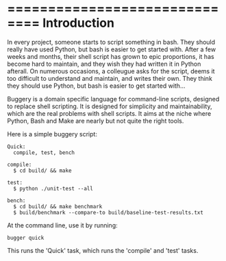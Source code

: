 ==============================
Introduction
==============================

In every project, someone starts to script something in bash. They should
really have used Python, but bash is easier to get started with. After a few
weeks and months, their shell script has grown to epic proportions, it has
become hard to maintain, and they wish they had written it in Python afterall.
On numerous occasions, a colleugue asks for the script, deems it too difficult
to understand and maintain, and writes their own. They think they should use
Python, but bash is easier to get started with...

Buggery is a domain specific language for command-line scripts, designed to
replace shell scripting. It is designed for simplicity and maintainability,
which are the real problems with shell scripts. It aims at the niche where
Python, Bash and Make are nearly but not quite the right tools. 

Here is a simple buggery script:

    Quick:
      compile, test, bench

    compile:
      $ cd build/ && make

    test:
      $ python ./unit-test --all

    bench:
      $ cd build/ && make benchmark
      $ build/benchmark --compare-to build/baseline-test-results.txt

At the command line, use it by running:

    bugger quick

This runs the 'Quick' task, which runs the 'compile' and 'test' tasks.



